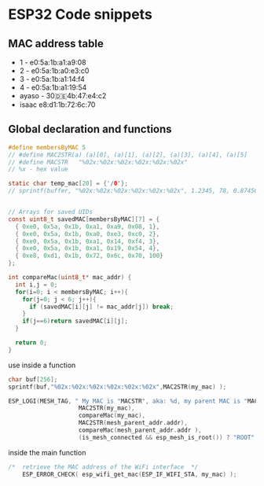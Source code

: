# ESP32 Code snippets

## MAC address table

- 1 - e0:5a:1b:a1:a9:08
- 2 - e0:5a:1b:a0:e3:c0
- 3 - e0:5a:1b:a1:14:f4
- 4 - e0:5a:1b:a1:19:54
- ayaso - 30:de:4b:47:e4:c2
- isaac e8:d1:1b:72:6c:70

## Global declaration and functions

```c
#define membersByMAC 5
// #define MAC2STR(a) (a)[0], (a)[1], (a)[2], (a)[3], (a)[4], (a)[5]
// #define MACSTR   "%02x:%02x:%02x:%02x:%02x:%02x"
// %x - hex value

static char temp_mac[20] = {'/0'};
// sprintf(buffer, "%02x:%02x:%02x:%02x:%02x:%02x", 1.2345, 78, 0.874568);


// Arrays for saved UIDs
const uint8_t savedMAC[membersByMAC][7] = {
  { 0xe0, 0x5a, 0x1b, 0xa1, 0xa9, 0x08, 1},
  { 0xe0, 0x5a, 0x1b, 0xa0, 0xe3, 0xc0, 2},
  { 0xe0, 0x5a, 0x1b, 0xa1, 0x14, 0xf4, 3},
  { 0xe0, 0x5a, 0x1b, 0xa1, 0x19, 0x54, 4},
  { 0xe8, 0xd1, 0x1b, 0x72, 0x6c, 0x70, 100}
};

int compareMac(uint8_t* mac_addr) {
  int i,j = 0;
  for(i=0; i < membersByMAC; i++){
    for(j=0; j < 6; j++){
      if (savedMAC[i][j] != mac_addr[j]) break;
    }
    if(j==6)return savedMAC[i][j];
  }

  return 0;
}
```

use inside a function

```c
char buf[256];
sprintf(buf,"%02x:%02x:%02x:%02x:%02x:%02x",MAC2STR(my_mac) );

ESP_LOGI(MESH_TAG, " My MAC is "MACSTR", aka: %d, my parent MAC is "MACSTR" aka: %d , and im a %s ",
                    MAC2STR(my_mac),
                    compareMac(my_mac),
                    MAC2STR(mesh_parent_addr.addr),
                    compareMac(mesh_parent_addr.addr ),
                    (is_mesh_connected && esp_mesh_is_root()) ? "ROOT" : is_mesh_connected ? "NODE" : "DISCONNECT");

```

inside the main function

```c
/*  retrieve the MAC address of the WiFi interface  */
    ESP_ERROR_CHECK( esp_wifi_get_mac(ESP_IF_WIFI_STA, my_mac) );
```
